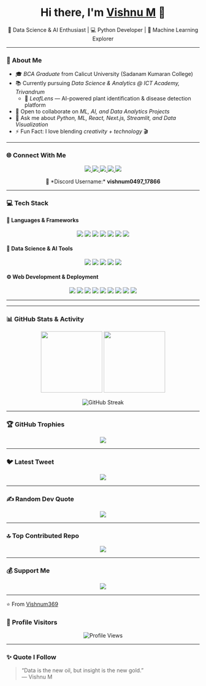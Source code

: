  <h1 align="center">Hi there, I'm <a href="#">Vishnu M</a> 👋</h1>

<p align="center">
  🚀 Data Science & AI Enthusiast | 💻 Python Developer | 🌿 Machine Learning Explorer
</p>

---

### 🧠 About Me  
- 🎓 *BCA Graduate* from Calicut University (Sadanam Kumaran College)  
- 📚 Currently pursuing *Data Science & Analytics @ ICT Academy, Trivandrum*    
  - 🌿 *LeafLens* — AI-powered plant identification & disease detection platform  
- 🤝 Open to collaborate on *ML, AI, and Data Analytics Projects*  
- 💬 Ask me about *Python, ML, React, Next.js, Streamlit, and Data Visualization*  
- ⚡ Fun Fact: I love blending *creativity + technology* 🎬  

---

### 🌐 Connect With Me  
<p align="center">
  <a href="https://www.linkedin.com/in/YOUR_LINKEDIN_URL" target="_blank">
    <img src="https://img.shields.io/badge/LinkedIn-%230077B5.svg?style=for-the-badge&logo=linkedin&logoColor=white" />
  </a>
  <a href="https://www.instagram.com/dr____thuganomics?igsh=azkzaXR0cGRjYmln" target="_blank">
    <img src="https://img.shields.io/badge/Instagram-%23E4405F.svg?style=for-the-badge&logo=instagram&logoColor=white" />
  </a>
  <a href="https://x.com/derickabhraham8?t=oUa9qQlheBPaMX9KRsUlTg&s=09" target="_blank">
    <img src="https://img.shields.io/badge/X%20(Twitter)-%23000000.svg?style=for-the-badge&logo=x&logoColor=white" />
  </a>
  <a href="mailto:YOUR_EMAIL@gmail.com" target="_blank">
    <img src="https://img.shields.io/badge/Gmail-%23EA4335.svg?style=for-the-badge&logo=gmail&logoColor=white" />
  </a>
  <a href="#" target="_blank">
    <img src="https://img.shields.io/badge/Discord-%235865F2.svg?style=for-the-badge&logo=discord&logoColor=white" />
  </a>
</p>

<p align="center">
  🪩 *Discord Username:* <strong>vishnum0497_17866</strong>
</p>

---

### 💻 Tech Stack  

#### 🧩 Languages & Frameworks
<p align="center">
  <img src="https://img.shields.io/badge/Python-%233776AB.svg?style=for-the-badge&logo=python&logoColor=white" />
  <img src="https://img.shields.io/badge/C-%2300599C.svg?style=for-the-badge&logo=c&logoColor=white" />
  <img src="https://img.shields.io/badge/C++-%2300599C.svg?style=for-the-badge&logo=c%2B%2B&logoColor=white" />
  <img src="https://img.shields.io/badge/Java-%23ED8B00.svg?style=for-the-badge&logo=openjdk&logoColor=white" />
  <img src="https://img.shields.io/badge/JavaScript-%23F7DF1E.svg?style=for-the-badge&logo=javascript&logoColor=black" />
  <img src="https://img.shields.io/badge/HTML5-%23E34F26.svg?style=for-the-badge&logo=html5&logoColor=white" />
  <img src="https://img.shields.io/badge/CSS3-%231572B6.svg?style=for-the-badge&logo=css3&logoColor=white" />
</p>

#### 🧠 Data Science & AI Tools
<p align="center">
  <img src="https://img.shields.io/badge/Pandas-%23150458.svg?style=for-the-badge&logo=pandas&logoColor=white" />
  <img src="https://img.shields.io/badge/NumPy-%23013243.svg?style=for-the-badge&logo=numpy&logoColor=white" />
  <img src="https://img.shields.io/badge/Scikit--Learn-%23F7931E.svg?style=for-the-badge&logo=scikit-learn&logoColor=white" />
  <img src="https://img.shields.io/badge/TensorFlow-%23FF6F00.svg?style=for-the-badge&logo=tensorflow&logoColor=white" />
  <img src="https://img.shields.io/badge/Matplotlib-%23326CE5.svg?style=for-the-badge&logo=python&logoColor=white" />
</p>

#### ⚙ Web Development & Deployment
<p align="center">
  <img src="https://img.shields.io/badge/React-%230077B5.svg?style=for-the-badge&logo=react&logoColor=white" />
  <img src="https://img.shields.io/badge/Next.js-%23000000.svg?style=for-the-badge&logo=nextdotjs&logoColor=white" />
  <img src="https://img.shields.io/badge/TailwindCSS-%2306B6D4.svg?style=for-the-badge&logo=tailwindcss&logoColor=white" />
  <img src="https://img.shields.io/badge/Streamlit-%23FF4B4B.svg?style=for-the-badge&logo=streamlit&logoColor=white" />
  <img src="https://img.shields.io/badge/Flask-%23000000.svg?style=for-the-badge&logo=flask&logoColor=white" />
  <img src="https://img.shields.io/badge/Node.js-%23339933.svg?style=for-the-badge&logo=node.js&logoColor=white" />
  <img src="https://img.shields.io/badge/MySQL-%2300f.svg?style=for-the-badge&logo=mysql&logoColor=white" />
  <img src="https://img.shields.io/badge/Firebase-%23FFCA28.svg?style=for-the-badge&logo=firebase&logoColor=black" />
  <img src="https://img.shields.io/badge/Vercel-%23000000.svg?style=for-the-badge&logo=vercel&logoColor=white" />
</p>

---


---

### 📊 GitHub Stats & Activity  
<p align="center">
  <img src="https://github-readme-stats.vercel.app/api?username=Vishnum369&show_icons=true&theme=radical" height="160" />
  <img src="https://github-readme-stats.vercel.app/api/top-langs/?username=Vishnum369&layout=compact&theme=radical" height="160" />
</p>

<p align="center">
  <img src="https://streak-stats.demolab.com?user=Vishnum369&theme=radical&hide_border=false" alt="GitHub Streak" />
</p>

---
### 🏆 GitHub Trophies
<p align="center">
  <img src="https://github-profile-trophy.vercel.app/?username=Vishnum369&theme=algolia&no-frame=true&no-bg=true&margin-w=15" />
</p>

---

### 🐦 Latest Tweet
<p align="center">
  <a href="https://x.com/derickabhraham8" target="_blank">
    <img src="https://img.shields.io/badge/Follow%20Me%20on%20X-black?style=for-the-badge&logo=x&logoColor=white" />
  </a>
</p>

---

### ✍ Random Dev Quote
<p align="center">
  <img src="https://quotes-github-readme.vercel.app/api?type=horizontal&theme=radical" />
</p>

---

### 🔝 Top Contributed Repo
<p align="center">
  <img src="https://github-contributor-stats.vercel.app/api?username=Vishnum369&limit=5&theme=tokyonight&combine_all_yearly_contributions=true" />
</p>

---

### 💰 Support Me
<p align="center">
  <a href="https://www.buymeacoffee.com/vishnum369" target="_blank">
    <img src="https://img.shields.io/badge/☕%20Buy%20Me%20A%20Coffee-ffdd00?style=for-the-badge&logo=buymeacoffee&logoColor=black" />
  </a>
</p>

---

⭐ From [Vishnum369](https://github.com/Vishnum369)

### 👀 Profile Visitors  
<p align="center">
  <img src="https://komarev.com/ghpvc/?username=Vishnum369&style=for-the-badge&color=brightgreen" alt="Profile Views" />
</p>

---

### ✨ Quote I Follow  
> “Data is the new oil, but insight is the new gold.”  
> — Vishnu M


